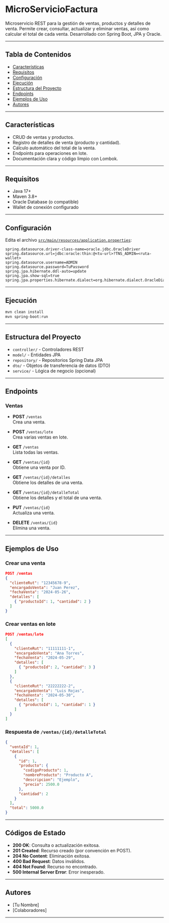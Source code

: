 # MicroServicioFactura

Microservicio REST para la gestión de ventas, productos y detalles de venta. Permite crear, consultar, actualizar y eliminar ventas, así como calcular el total de cada venta. Desarrollado con Spring Boot, JPA y Oracle.

---

## Tabla de Contenidos

- [Características](#características)
- [Requisitos](#requisitos)
- [Configuración](#configuración)
- [Ejecución](#ejecución)
- [Estructura del Proyecto](#estructura-del-proyecto)
- [Endpoints](#endpoints)
- [Ejemplos de Uso](#ejemplos-de-uso)
- [Autores](#autores)

---

## Características

- CRUD de ventas y productos.
- Registro de detalles de venta (producto y cantidad).
- Cálculo automático del total de la venta.
- Endpoints para operaciones en lote.
- Documentación clara y código limpio con Lombok.

---

## Requisitos

- Java 17+
- Maven 3.8+
- Oracle Database (o compatible)
- Wallet de conexión configurado

---

## Configuración

Edita el archivo [`src/main/resources/application.properties`](src/main/resources/application.properties):

```properties
spring.datasource.driver-class-name=oracle.jdbc.OracleDriver
spring.datasource.url=jdbc:oracle:thin:@<tu-url>?TNS_ADMIN=<ruta-wallet>
spring.datasource.username=ADMIN
spring.datasource.password=TuPassword
spring.jpa.hibernate.ddl-auto=update
spring.jpa.show-sql=true
spring.jpa.properties.hibernate.dialect=org.hibernate.dialect.OracleDialect
```

---

## Ejecución

```bash
mvn clean install
mvn spring-boot:run
```

---

## Estructura del Proyecto

- `controller/` - Controladores REST
- `model/` - Entidades JPA
- `repository/` - Repositorios Spring Data JPA
- `dto/` - Objetos de transferencia de datos (DTO)
- `service/` - Lógica de negocio (opcional)

---

## Endpoints

### Ventas

- **POST** `/ventas`  
  Crea una venta.

- **POST** `/ventas/lote`  
  Crea varias ventas en lote.

- **GET** `/ventas`  
  Lista todas las ventas.

- **GET** `/ventas/{id}`  
  Obtiene una venta por ID.

- **GET** `/ventas/{id}/detalles`  
  Obtiene los detalles de una venta.

- **GET** `/ventas/{id}/detalleTotal`  
  Obtiene los detalles y el total de una venta.

- **PUT** `/ventas/{id}`  
  Actualiza una venta.

- **DELETE** `/ventas/{id}`  
  Elimina una venta.

---

## Ejemplos de Uso

### Crear una venta

```json
POST /ventas
{
  "clienteRut": "12345678-9",
  "encargadoVenta": "Juan Perez",
  "fechaVenta": "2024-05-26",
  "detalles": [
    { "productoId": 1, "cantidad": 2 }
  ]
}
```

### Crear ventas en lote

```json
POST /ventas/lote
[
  {
    "clienteRut": "11111111-1",
    "encargadoVenta": "Ana Torres",
    "fechaVenta": "2024-05-29",
    "detalles": [
      { "productoId": 2, "cantidad": 3 }
    ]
  },
  {
    "clienteRut": "22222222-2",
    "encargadoVenta": "Luis Rojas",
    "fechaVenta": "2024-05-30",
    "detalles": [
      { "productoId": 1, "cantidad": 1 }
    ]
  }
]
```

### Respuesta de `/ventas/{id}/detalleTotal`

```json
{
  "ventaId": 1,
  "detalles": [
    {
      "id": 1,
      "producto": {
        "codigoProducto": 1,
        "nombreProducto": "Producto A",
        "descripcion": "Ejemplo",
        "precio": 2500.0
      },
      "cantidad": 2
    }
  ],
  "total": 5000.0
}
```

---

## Códigos de Estado

- **200 OK**: Consulta o actualización exitosa.
- **201 Created**: Recurso creado (por convención en POST).
- **204 No Content**: Eliminación exitosa.
- **400 Bad Request**: Datos inválidos.
- **404 Not Found**: Recurso no encontrado.
- **500 Internal Server Error**: Error inesperado.

---

## Autores

- [Tu Nombre]
- [Colaboradores]

---
